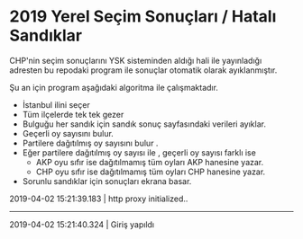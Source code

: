 2019 Yerel Seçim Sonuçları / Hatalı Sandıklar 
===================


CHP'nin seçim sonuçlarını YSK sisteminden aldığı hali ile yayınladığı adresten 
bu repodaki program ile sonuçlar otomatik olarak ayıklanmıştır.

Şu an için program aşağıdaki algoritma ile çalışmaktadır.

* İstanbul ilini seçer
* Tüm ilçelerde tek tek gezer
* Bulguğu her sandık için sandık sonuç sayfasındaki verileri ayıklar.
* Geçerli oy sayısını bulur.
* Partilere dağıtılmış oy sayısını bulur .
* Eğer partilere dağıtılmış oy sayısı ile , geçerli oy sayısı farklı ise
    * AKP oyu sıfır ise dağıtılmamış tüm oyları AKP hanesine yazar.
	* CHP oyu sıfır ise dağıtılmamış tüm oyları CHP hanesine yazar.
* Sorunlu sandıklar için sonuçları ekrana basar.

2019-04-02 15:21:39.183 | http proxy initialized..

----------


2019-04-02 15:21:40.324 | Giriş yapıldı
